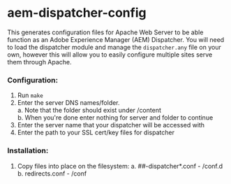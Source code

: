 # aem-dispatcher-config

This generates configuration files for Apache Web Server to be able function as an Adobe Experience Manager (AEM) Dispatcher.  You will need to load the dispatcher module and manage the ```dispatcher.any``` file on your own, however this will allow you to easily configure multiple sites serve them through Apache.  
  
### Configuration:  
1. Run ```make```
2. Enter the server DNS names/folder.  
  a.  Note that the folder should exist under /content  
  b.  When you're done enter nothing for server and folder to continue
3. Enter the server name that your dispatcher will be accessed with
4. Enter the path to your SSL cert/key files for dispatcher  
  
### Installation:  
1. Copy files into place on the filesystem:
  a. ##-dispatcher*.conf - <APACHE>/conf.d
  b. redirects.conf - <APACHE>/conf

